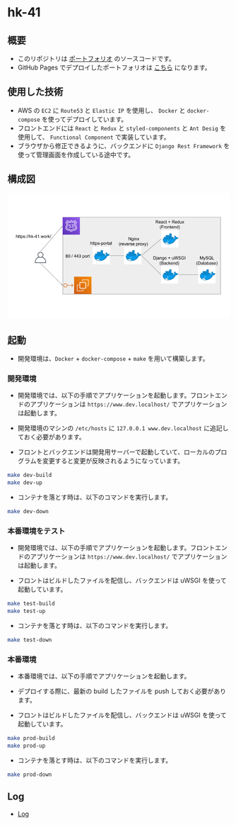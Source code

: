 # hk-41

## 概要

- このリポジトリは [ポートフォリオ](https://hk-41.work/) のソースコードです。
- GitHub Pages でデプロイしたポートフォリオは [こちら](dilmnqvovpnmlib.github.io/dilmnqvovpnmlib/) になります。

## 使用した技術

- AWS の `EC2` に `Route53` と `Elastic IP` を使用し、 `Docker` と `docker-compose` を使ってデプロイしています。
- フロントエンドには `React` と `Redux` と `styled-components` と `Ant Desig` を使用して、 `Functional Component` で実装しています。
- ブラウザから修正できるように、バックエンドに `Django Rest Framework` を使って管理画面を作成している途中です。

## 構成図

![構成図](hk-41.png)

## 起動

- 開発環境は、`Docker` + `docker-compose` + `make` を用いて構築します。

### 開発環境

- 開発環境では、以下の手順でアプリケーションを起動します。フロントエンドのアプリケーションは `https://www.dev.localhost/` でアプリケーションは起動します。
- 開発環境のマシンの `/etc/hosts` に `127.0.0.1 www.dev.localhost` に追記しておく必要があります。

- フロントとバックエンドは開発用サーバーで起動していて、ローカルのプログラムを変更すると変更が反映されるようになっています。

```bash
make dev-build
make dev-up
```

- コンテナを落とす時は、以下のコマンドを実行します。

```bash
make dev-down
```

### 本番環境をテスト

- 開発環境では、以下の手順でアプリケーションを起動します。フロントエンドのアプリケーションは `https://www.dev.localhost/` でアプリケーションは起動します。

- フロントはビルドしたファイルを配信し、バックエンドは uWSGI を使って起動しています。

```bash
make test-build
make test-up
```

- コンテナを落とす時は、以下のコマンドを実行します。

```bash
make test-down
```

### 本番環境

- 本番環境では、以下の手順でアプリケーションを起動します。
- デプロイする際に、最新の build したファイルを push しておく必要があります。

- フロントはビルドしたファイルを配信し、バックエンドは uWSGI を使って起動しています。

```bash
make prod-build
make prod-up
```

- コンテナを落とす時は、以下のコマンドを実行します。

```bash
make prod-down
```

## Log
- [Log](https://github.com/dilmnqvovpnmlib/hk-41/wiki/Log)
